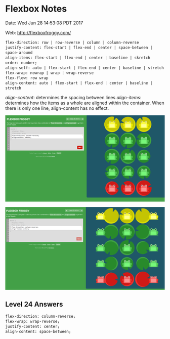 # Flexbox Notes
Date: Wed Jun 28 14:53:08 PDT 2017


Web: http://flexboxfroggy.com/

```
flex-direction: row | row-reverse | column | column-reverse
justify-content: flex-start | flex-end | center | space-between | space-around
align-items: flex-start | flex-end | center | baseline | skretch
order: number;
align-self: auto | flex-start | flex-end | center | baseline | stretch
flex-wrap: nowrap | wrap | wrap-reverse
flex-flow: row wrap
align-content: auto | flex-start | flex-end | center | baseline | stretch
```

*align-content*: determines the spacing between lines
*align-items*: determines how the items as a whole are aligned within the container. When there is only one line, align-content has no effect.

![](./align-content.png)

![](./align-items.png)


## Level 24 Answers
```
flex-direction: column-reverse;
flex-wrap: wrap-reverse;
justify-content: center;
align-content: space-between;
```